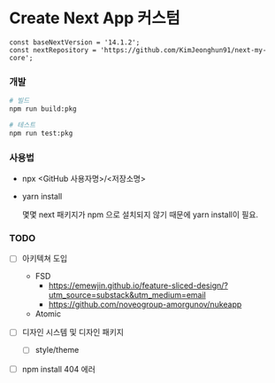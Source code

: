 # Create Next App 커스텀

```tsx
const baseNextVersion = '14.1.2';
const nextRepository = 'https://github.com/KimJeonghun91/next-my-core';
```

### 개발

```bash
# 빌드
npm run build:pkg

# 테스트
npm run test:pkg

```

### 사용법

- npx <GitHub 사용자명>/<저장소명>

- yarn install
    
    몇몇 next 패키지가 npm 으로 설치되지 않기 때문에 yarn install이 필요.
    

### TODO

- [ ]  아키텍쳐 도입
    - FSD
        - https://emewjin.github.io/feature-sliced-design/?utm_source=substack&utm_medium=email
        - https://github.com/noveogroup-amorgunov/nukeapp
    - Atomic

- [ ]  디자인 시스템 및 디자인 패키지
    - [ ]  style/theme

- [ ]  npm install 404 에러